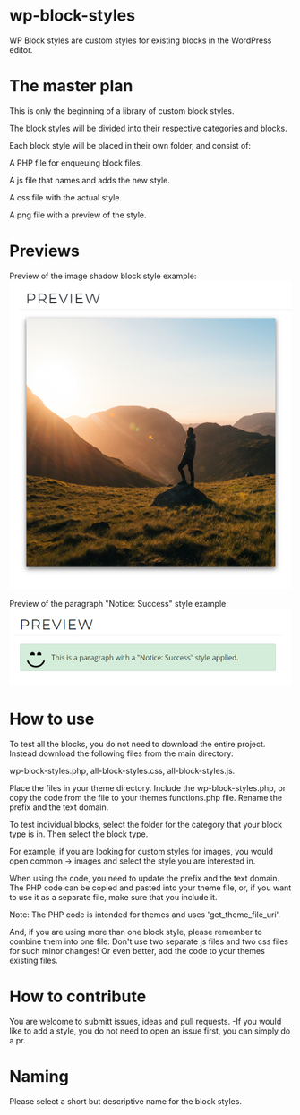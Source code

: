 # wp-block-styles
WP Block styles are custom styles for existing blocks in the WordPress editor.


# The master plan
This is only the beginning of a library of custom block styles.

The block styles will be divided into their respective categories and blocks.

Each block style will be placed in their own folder, and consist of:

A PHP file for enqueuing block files.

A js file that names and adds the new style.

A css file with the actual style.

A png file with a preview of the style.

# Previews

Preview of the image shadow block style example:
![Shadow block style preview](https://github.com/carolinan/wp-block-styles/blob/master/preview.png)

Preview of the paragraph "Notice: Success" style example:
![Success block style preview](https://github.com/carolinan/wp-block-styles/blob/master/common/paragraph/notice-success/preview-notice-success.png)


# How to use

To test all the blocks, you do not need to download the entire project.
Instead download the following files from the main directory:

wp-block-styles.php, all-block-styles.css, all-block-styles.js.

Place the files in your theme directory. Include the wp-block-styles.php, or copy the code from the file to your themes functions.php file.
Rename the prefix and the text domain.



To test individual blocks, select the folder for the category that your block type is in. Then select the block type.

For example, if you are looking for custom styles for images, you would open common -> images and select the style you are interested in.

When using the code, you need to update the prefix and the text domain.
The PHP code can be copied and pasted into your theme file, or, if you want to use it as a separate file, 
make sure that you include it.


Note: The PHP code is intended for themes and uses 'get_theme_file_uri'.

And, if you are using more than one block style, please remember to combine them into one file: 
Don't use two separate js files and two css files for such minor changes! Or even better, add the code to your themes existing files.

# How to contribute

You are welcome to submitt issues, ideas and pull requests.
-If you would like to add a style, you do not need to open an issue first, you can simply do a pr.


# Naming

Please select a short but descriptive name for the block styles.
